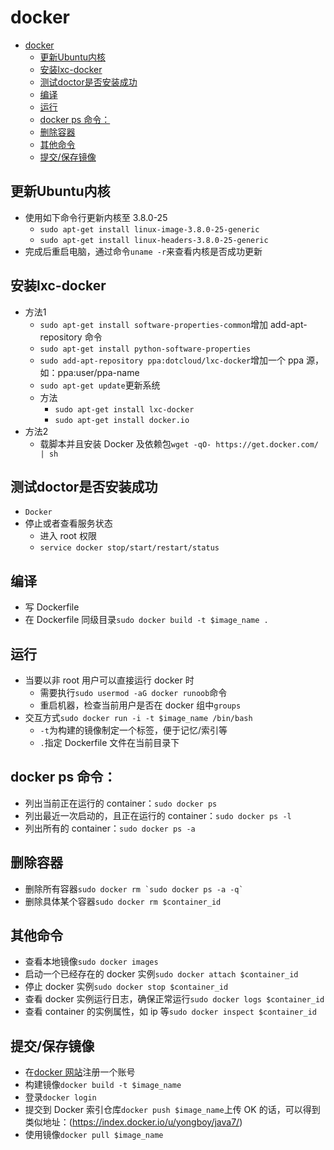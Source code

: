 # docker

- [docker](#docker)
  - [更新Ubuntu内核](#%E6%9B%B4%E6%96%B0ubuntu%E5%86%85%E6%A0%B8)
  - [安装lxc-docker](#%E5%AE%89%E8%A3%85lxc-docker)
  - [测试doctor是否安装成功](#%E6%B5%8B%E8%AF%95doctor%E6%98%AF%E5%90%A6%E5%AE%89%E8%A3%85%E6%88%90%E5%8A%9F)
  - [编译](#%E7%BC%96%E8%AF%91)
  - [运行](#%E8%BF%90%E8%A1%8C)
  - [docker ps 命令：](#docker-ps-%E5%91%BD%E4%BB%A4)
  - [删除容器](#%E5%88%A0%E9%99%A4%E5%AE%B9%E5%99%A8)
  - [其他命令](#%E5%85%B6%E4%BB%96%E5%91%BD%E4%BB%A4)
  - [提交/保存镜像](#%E6%8F%90%E4%BA%A4%E4%BF%9D%E5%AD%98%E9%95%9C%E5%83%8F)

## 更新Ubuntu内核

- 使用如下命令行更新内核至 3.8.0-25
  - `sudo apt-get install linux-image-3.8.0-25-generic`
  - `sudo apt-get install linux-headers-3.8.0-25-generic`
- 完成后重启电脑，通过命令`uname -r`来查看内核是否成功更新

## 安装lxc-docker

- 方法1
  - `sudo apt-get install software-properties-common`增加 add-apt-repository 命令
  - `sudo apt-get install python-software-properties`
  - `sudo add-apt-repository ppa:dotcloud/lxc-docker`增加一个 ppa 源，如：ppa:user/ppa-name
  - `sudo apt-get update`更新系统
  - 方法
    - `sudo apt-get install lxc-docker`
    - `sudo apt-get install docker.io`
- 方法2
  - 载脚本并且安装 Docker 及依赖包`wget -qO- https://get.docker.com/ | sh`

## 测试doctor是否安装成功

- `Docker`
- 停止或者查看服务状态
  - 进入 root 权限
  - `service docker stop/start/restart/status`

## 编译

- 写 Dockerfile
- 在 Dockerfile 同级目录`sudo docker build -t $image_name .`

## 运行

- 当要以非 root 用户可以直接运行 docker 时
  - 需要执行`sudo usermod -aG docker runoob`命令
  - 重启机器，检查当前用户是否在 docker 组中`groups`
- 交互方式`sudo docker run -i -t $image_name /bin/bash`
  - `-t`为构建的镜像制定一个标签，便于记忆/索引等
  - `.`指定 Dockerfile 文件在当前目录下

## docker ps 命令：

- 列出当前正在运行的 container：`sudo docker ps`
- 列出最近一次启动的，且正在运行的 container：`sudo docker ps -l`
- 列出所有的 container：`sudo docker ps -a`

## 删除容器

- 删除所有容器```sudo docker rm `sudo docker ps -a -q` ```
- 删除具体某个容器`sudo docker rm $container_id`

## 其他命令

- 查看本地镜像`sudo docker images`
- 启动一个已经存在的 docker 实例`sudo docker attach $container_id`
- 停止 docker 实例`sudo docker stop $container_id`
- 查看 docker 实例运行日志，确保正常运行`sudo docker logs $container_id`
- 查看 container 的实例属性，如 ip 等`sudo docker inspect $container_id`

## 提交/保存镜像

- 在[docker 网站](https://index.docker.io/)注册一个账号
- 构建镜像`docker build -t $image_name`
- 登录`docker login`
- 提交到 Docker 索引仓库`docker push $image_name`上传 OK 的话，可以得到类似地址：(https://index.docker.io/u/yongboy/java7/)
- 使用镜像`docker pull $image_name`
